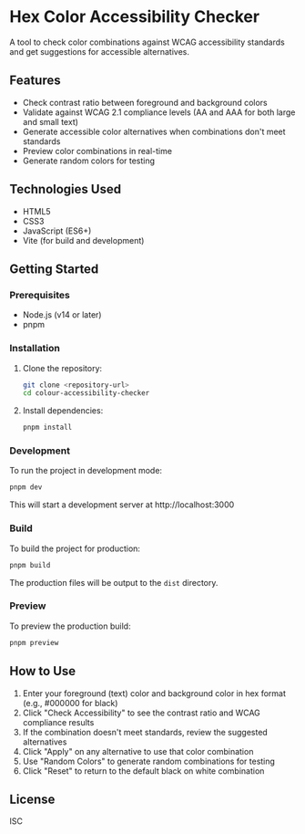 # Hex Color Accessibility Checker

A tool to check color combinations against WCAG accessibility standards and get suggestions for accessible alternatives.

## Features

- Check contrast ratio between foreground and background colors
- Validate against WCAG 2.1 compliance levels (AA and AAA for both large and small text)
- Generate accessible color alternatives when combinations don't meet standards
- Preview color combinations in real-time
- Generate random colors for testing

## Technologies Used

- HTML5
- CSS3
- JavaScript (ES6+)
- Vite (for build and development)

## Getting Started

### Prerequisites

- Node.js (v14 or later)
- pnpm

### Installation

1. Clone the repository:
   ```bash
   git clone <repository-url>
   cd colour-accessibility-checker
   ```

2. Install dependencies:
   ```bash
   pnpm install
   ```

### Development

To run the project in development mode:

```bash
pnpm dev
```

This will start a development server at http://localhost:3000

### Build

To build the project for production:

```bash
pnpm build
```

The production files will be output to the `dist` directory.

### Preview

To preview the production build:

```bash
pnpm preview
```

## How to Use

1. Enter your foreground (text) color and background color in hex format (e.g., #000000 for black)
2. Click "Check Accessibility" to see the contrast ratio and WCAG compliance results
3. If the combination doesn't meet standards, review the suggested alternatives
4. Click "Apply" on any alternative to use that color combination
5. Use "Random Colors" to generate random combinations for testing
6. Click "Reset" to return to the default black on white combination

## License

ISC 